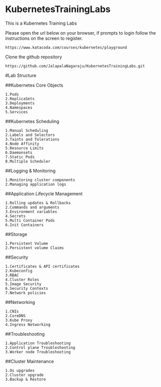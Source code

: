 # KubernetesTrainingLabs
This is a Kubernetes Training Labs

Please open the url below on your browser, if prompts to login follow the instructions on the screen to register.
```
https://www.katacoda.com/courses/kubernetes/playground
```

Clone the github repository
```
https://github.com/JalapalaNagaraju/KubernetesTrainingLabs.git
```

#Lab Structure

##Kubernetes Core Objects
```
1.Pods
2.ReplicaSets
3.Deployments
4.Namespaces
5.Services
```

##Kubernetes Scheduling
```
1.Manual Scheduling
2.Labels and Selectors
3.Taints and Tolerations
4.Node Affinity
5.Resource Limits
6.Daemonsets
7.Static Pods
8.Multiple Scheduler
```

##Logging & Monitoring
```
1.Monitoring cluster components
2.Managing application logs
```

##Application Lifecycle Management
```
1.Rolling updates & Rollbacks
2.Commands and arguments
3.Environment variables
4.Secrets
5.Multi Container Pods
6.Init Containers
```

##Storage
```
1.Persistent Volume
2.Persistent volume Claims
```

##Security
```
1.Certificates & API certificates
2.Kubeconfig
3.RBAC
4.Cluster Roles
5.Image Security
6.Security Contexts
7.Network policies
```

##Networking
```
1.CNIs
2.CoreDNS
3.Kube Proxy
4.Ingress Networking
```

##Troubleshooting
```
1.Application Troubleshooting
2.Control plane Troubleshooting
3.Worker node Troubleshooting
```

##Cluster Maintenance
```
1.Os upgrades
2.Cluster upgrade
3.Backup & Restore
```